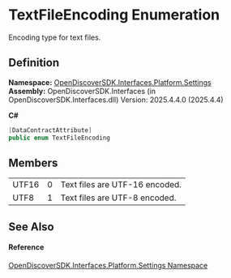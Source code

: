 # TextFileEncoding Enumeration


Encoding type for text files.



## Definition
**Namespace:** <a href="a4de3d25-b44d-10c7-9f7b-6e96e612f300">OpenDiscoverSDK.Interfaces.Platform.Settings</a>  
**Assembly:** OpenDiscoverSDK.Interfaces (in OpenDiscoverSDK.Interfaces.dll) Version: 2025.4.4.0 (2025.4.4)

**C#**
``` C#
[DataContractAttribute]
public enum TextFileEncoding
```



## Members
<table>
<tr>
<td>UTF16</td>
<td>0</td>
<td>Text files are UTF-16 encoded.</td></tr>
<tr>
<td>UTF8</td>
<td>1</td>
<td>Text files are UTF-8 encoded.</td></tr>
</table>

## See Also


#### Reference
<a href="a4de3d25-b44d-10c7-9f7b-6e96e612f300">OpenDiscoverSDK.Interfaces.Platform.Settings Namespace</a>  
